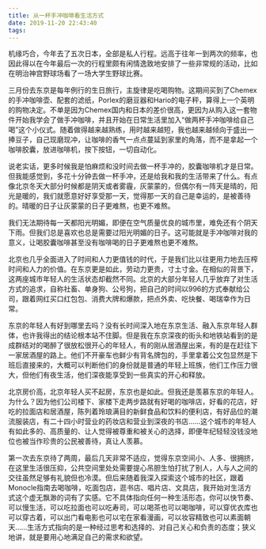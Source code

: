 ```yaml
---
title: 从一杯手冲咖啡看生活方式
date: 2019-11-20 22:43:40
tags:
---
```

机缘巧合，今年去了五次日本，全部是私人行程。远高于往年一到两次的频率，也因此得以在今年最后一次的行程里颇有闲情逸致地安排了一些非常规的活动，比如在明治神宫野球场看了一场大学生野球比赛。

三月份去东京是每年例行的生日旅行，主旋律是吃喝购物。这期间买到了Chemex的手冲咖啡壶、配套的滤纸，Porlex的磨豆器和Hario的电子秤，算得上一个英明的购物决定。不单是因为Chemex国内和日本的差价很高，更因为从购入这一套物件开始我学会了做手冲咖啡，并且开始在日常生活里加入“做两杯手冲咖啡给自己喝”这个小仪式。随着做得越来越熟练，用时越来越短，我也越来越倾向于盛出一捧豆子，自己现磨现冲，让咖啡的香气一点点蔓延到家里的角落，而不是拿起一个咖啡胶囊，放进咖啡机，按下按钮，一切自动化。

说老实话，更多时候我是怕麻烦和没时间去做一杯手冲的，胶囊咖啡机才是日常。但我能感觉到，多花十分钟去做一杯手冲，还是给我和我的生活带来了什么。有点像北京冬天大部分时候都是阴天或者雾霾，灰蒙蒙的，但偶尔有一阵天是晴的，阳光是暖的，我们就愿意好好享受那一天，觉得那一天的自己是幸运的，是被善待的。晴暖的日子让灰蒙蒙的日子更难熬，也更不难熬。

我们无法期待每一天都阳光明媚，即便在空气质量优良的城市里，难免还有个阴天下雨。但我们总是喜欢也总是需要过阳光明媚的日子。这可能就是手冲咖啡对我的意义，让喝胶囊咖啡甚至没有咖啡喝的日子更难熬也更不难熬。

北京也几乎全面进入了时间和人力更值钱的时代，于是我们比以往更用力地去压榨时间和人力的价值。在东京更是如此，劳动力更贵，寸土寸金。在相似的背景下，这两座城市年轻人的生活状态却截然不同。北京的大部分年轻人几乎放弃了对生活方式的追求，自称社畜、单身狗、公号狗，把自己的时间以996的方式奉献给公司，跟着网红买口红包包、消费大牌和爆款，把点外卖、吃快餐、喝瑞幸作为日常。

东京的年轻人有好到哪里去吗？没有长时间深入地在东京生活、融入东京年轻人群体，也许我得出的结论根本站不住脚。但是我在东京深夜的街头和地铁站看到的是成群结对的喝醉了很放松很开心的年轻人，有的刚从居酒屋出来，有的是在赶往下一家居酒屋的路上。他们不开豪车也鲜少有背名牌包的，手里拿着公文包显然是下班后直接来的，大概可以判断他们的身份就是普通的年轻上班族，他们工作压力很大，但他们有夜生活，他们深夜能享受到一些真实的开心和释放。

北京房价高，北京年轻人买不起房，东京也是如此。但我还是羡慕东京的年轻人。为什么？因为他们公司楼下、家楼下走两步路就有好喝的咖啡店，好看的花店，好吃的拉面店和居酒屋，陈列着玲琅满目的新鲜食品和饮料的便利店，有好品位的潮流服装店，有二十四小时营业的药妆店和营业到深夜的书店……这个城市的年轻人有如此多的、高质量的、让人觉得被尊重和被关心的选择，即便年纪轻轻没钱没地位也被当作珍贵的公民被善待，真让人羡慕。

第一次去东京待了两周，最后几天非常不适应，觉得东京空间小、人多、很拥挤，在这里生活很压抑，公共空间里处处需要提心吊胆生怕打扰了别人，人与人之间的交往虽然足够有礼貌但也冷漠。但后来随着我深入探索这个城市的社区，跟着Monocle指南去喝咖啡，吃面包店，逛书店、唱片店、文具店，我开始对生活方式这个虚无飘渺的词有了实感。它不具体指向任何一种生活形态，你可以快节奏、可以慢生活，可以吃拉面也可以吃寿司，可以喝茶也可以喝咖啡，可以穿优衣库也可以穿古着，可以出门看电影也可以宅在家看漫画，可以妆容精致也可以素面朝天……生活方式指向的是一种经过思考和选择的、对自己关心和负责的态度；狭义地讲，就是要用心地满足自己的需求和欲望。